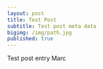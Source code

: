 ```yaml
---
layout: post
title: Test Post
subtitle: Test post meta data
bigimg: /img/path.jpg
published: true
---
```


Test post entry Marc
